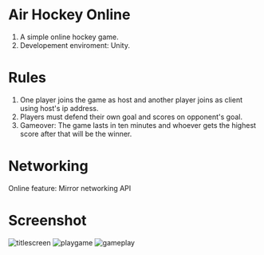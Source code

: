 # Air Hockey Online
1. A simple online hockey game.
2. Developement enviroment: Unity.
# Rules
1. One player joins the game as host and another player joins as client using host's ip address.
2. Players must defend their own goal and scores on opponent's goal.
3. Gameover: The game lasts in ten minutes and whoever gets the highest score after that will be the winner.
# Networking
Online feature: Mirror networking API
# Screenshot
![titlescreen](https://user-images.githubusercontent.com/82491769/150769507-4b38fde6-551c-44ca-bce6-87a6d585c8ca.png)
![playgame](https://user-images.githubusercontent.com/82491769/150769515-5da2f1d6-ebc3-4279-b70e-1edf9ac3d7cf.png)
![gameplay](https://user-images.githubusercontent.com/82491769/150769516-da046c2e-67f8-4c3d-9824-3ae8bc95cdc1.png)
